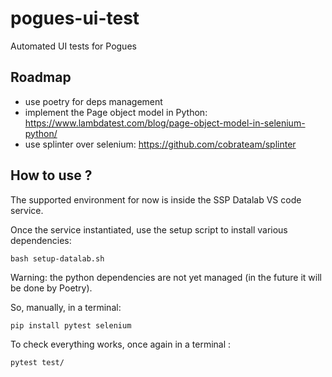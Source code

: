 # pogues-ui-test

Automated UI tests for Pogues

## Roadmap

- use poetry for deps management
- implement the Page object model in Python: https://www.lambdatest.com/blog/page-object-model-in-selenium-python/
- use splinter over selenium: https://github.com/cobrateam/splinter


## How to use ?

The supported environment for now is inside the SSP Datalab VS code service.

Once the service instantiated, use the setup script to install various dependencies:

```
bash setup-datalab.sh
```

Warning: the python dependencies are not yet managed (in the future it will be done by Poetry).

So, manually, in a terminal:

```
pip install pytest selenium
```

To check everything works, once again in a terminal :

```
pytest test/
```